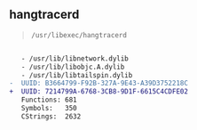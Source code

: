 ## hangtracerd

> `/usr/libexec/hangtracerd`

```diff

   - /usr/lib/libnetwork.dylib
   - /usr/lib/libobjc.A.dylib
   - /usr/lib/libtailspin.dylib
-  UUID: B3664799-F92B-327A-9E43-A39D3752218C
+  UUID: 7214799A-6768-3CB8-9D1F-6615C4CDFE02
   Functions: 681
   Symbols:   350
   CStrings:  2632

```
